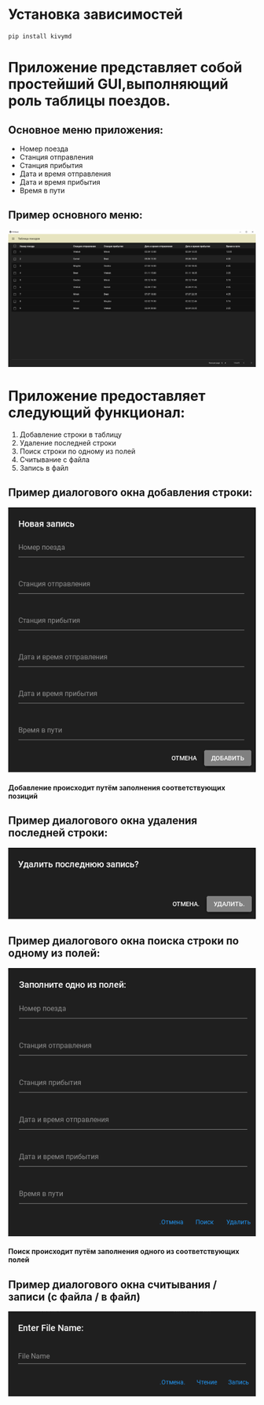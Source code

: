# **Установка зависимостей**
    pip install kivymd

# Приложение представляет собой простейший GUI,выполняющий роль таблицы поездов.

## **Основное меню приложения:**
* Номер поезда
* Станция отправления
* Станция прибытия
* Дата и время отправления
* Дата и время прибытия
* Время в пути



## **Пример основного меню:**

![Основное меню](https://github.com/sv1atsk1/POISlabs/blob/main/POISlab2/screenshots%20for%20demonstration/MainTable.png)

# Приложение предоставляет следующий функционал:
1. Добавление строки в таблицу
2. Удаление последней строки
3. Поиск строки по одному из полей
4. Считывание с файла
5. Запись в файл

## **Пример диалогового окна добавления строки:** 
![Диалоговое окно добавления строки](https://github.com/sv1atsk1/POISlabs/blob/main/POISlab2/screenshots%20for%20demonstration/AddaString.png)

#### Добавление происходит путём заполнения соответствующих позиций 

## **Пример диалогового окна удаления последней строки:**
![Диалоговое окно удаления последей строки](https://github.com/sv1atsk1/POISlabs/blob/main/POISlab2/screenshots%20for%20demonstration/DeleteStr.png)

## **Пример диалогового окна поиска строки по одному из полей:**
![Диалоговое окно поиска строки по одному из полей](https://github.com/sv1atsk1/POISlabs/blob/main/POISlab2/screenshots%20for%20demonstration/Findstr.png)

#### Поиск происходит путём заполнения одного из соответствующих полей

## **Пример диалогового окна считывания / записи (с файла / в файл)**
![Диалоговое окно считывания с файла](https://github.com/sv1atsk1/POISlabs/blob/main/POISlab2/screenshots%20for%20demonstration/FileReadorWrite.png)
